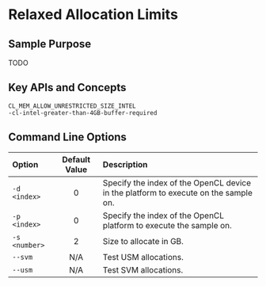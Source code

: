 # Relaxed Allocation Limits

## Sample Purpose

TODO

## Key APIs and Concepts

```
CL_MEM_ALLOW_UNRESTRICTED_SIZE_INTEL
-cl-intel-greater-than-4GB-buffer-required
```

## Command Line Options

| Option | Default Value | Description |
|:--|:-:|:--|
| `-d <index>` | 0 | Specify the index of the OpenCL device in the platform to execute on the sample on.
| `-p <index>` | 0 | Specify the index of the OpenCL platform to execute the sample on.
| `-s <number>` | 2 | Size to allocate in GB.
| `--svm` | N/A | Test USM allocations.
| `--usm` | N/A | Test SVM allocations.

